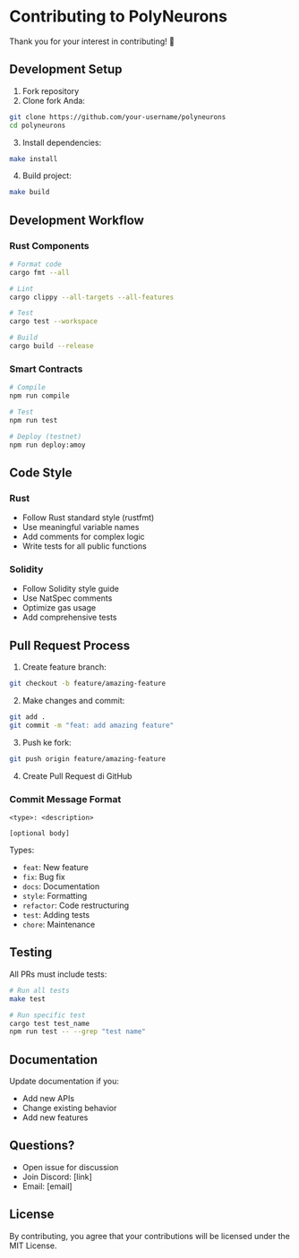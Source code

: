 # Contributing to PolyNeurons

Thank you for your interest in contributing! 🎉

## Development Setup

1. Fork repository
2. Clone fork Anda:
```bash
git clone https://github.com/your-username/polyneurons
cd polyneurons
```

3. Install dependencies:
```bash
make install
```

4. Build project:
```bash
make build
```

## Development Workflow

### Rust Components

```bash
# Format code
cargo fmt --all

# Lint
cargo clippy --all-targets --all-features

# Test
cargo test --workspace

# Build
cargo build --release
```

### Smart Contracts

```bash
# Compile
npm run compile

# Test
npm run test

# Deploy (testnet)
npm run deploy:amoy
```

## Code Style

### Rust
- Follow Rust standard style (rustfmt)
- Use meaningful variable names
- Add comments for complex logic
- Write tests for all public functions

### Solidity
- Follow Solidity style guide
- Use NatSpec comments
- Optimize gas usage
- Add comprehensive tests

## Pull Request Process

1. Create feature branch:
```bash
git checkout -b feature/amazing-feature
```

2. Make changes and commit:
```bash
git add .
git commit -m "feat: add amazing feature"
```

3. Push ke fork:
```bash
git push origin feature/amazing-feature
```

4. Create Pull Request di GitHub

### Commit Message Format

```
<type>: <description>

[optional body]
```

Types:
- `feat`: New feature
- `fix`: Bug fix
- `docs`: Documentation
- `style`: Formatting
- `refactor`: Code restructuring
- `test`: Adding tests
- `chore`: Maintenance

## Testing

All PRs must include tests:

```bash
# Run all tests
make test

# Run specific test
cargo test test_name
npm run test -- --grep "test name"
```

## Documentation

Update documentation if you:
- Add new APIs
- Change existing behavior
- Add new features

## Questions?

- Open issue for discussion
- Join Discord: [link]
- Email: [email]

## License

By contributing, you agree that your contributions will be licensed under the MIT License.
